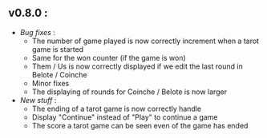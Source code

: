 ## **v0.8.0** :
- *Bug fixes* :
    - The number of game played is now correctly increment when a tarot game is started
    - Same for the won counter (if the game is won)
    - Them / Us is now correctly displayed if we edit the last round in Belote / Coinche
    - Minor fixes
    - The displaying of rounds for Coinche / Belote is now larger
- *New stuff* :
    - The ending of a tarot game is now correctly handle
    - Display "Continue" instead of "Play" to continue a game
    - The score a tarot game can be seen even of the game has ended
    
    
